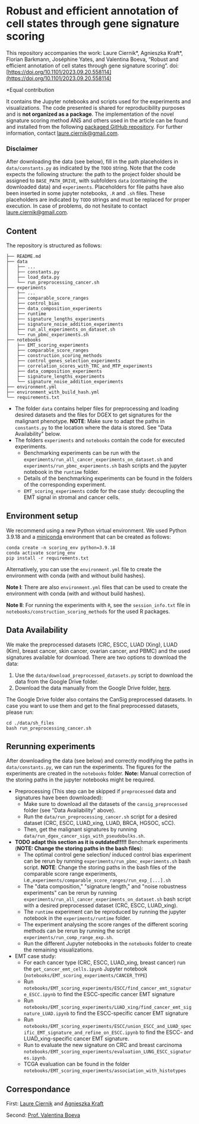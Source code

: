 # Robust and efficient annotation of cell states through gene signature scoring
This repository accompanies the work:
Laure Ciernik*, Agnieszka Kraft*, Florian Barkmann, Joséphine Yates, and Valentina Boeva, “Robust and efficient annotation of cell states through gene signature scoring”. doi: [https://doi.org/10.1101/2023.09.20.558114](https://doi.org/10.1101/2023.09.20.558114)

*Equal contribution

It contains the Jupyter notebooks and scripts used for the experiments and visualizations. The code presented is shared for 
reproducibility purposes and is **not organized as a package**. The implementation of the novel signature scoring method ANS and others used in the article can be found and installed from the following [packaged GitHub repository](https://github.com/BoevaLab/ANS_signature_scoring). For further information, contact 
[laure.ciernik@gmail.com](mailto:laure.ciernik@gmail.com). 

### Disclaimer
After downloading the data (see below), fill in the path placeholders in `data/constants.py` as indicated by the `TODO` string. Note that the code expects the following structure: the path to the project folder should be assigned to `BASE_PATH_DRIVE`, with subfolders `data` (containing the downloaded data) and `experiments`. Placeholders for file paths have also been inserted in some jupyter notebooks, `.R` and `.sh` files. These placeholders are indicated by `TODO` strings and must be replaced for proper execution. In case of problems, do not hesitate to contact
[laure.ciernik@gmail.com](mailto:laure.ciernik@gmail.com).

## Content
The repository is structured as follows:
```
├── README.md
├── data
│   ├── ...
│   ├── constants.py
│   ├── load_data.py
│   └── run_preprocessing_cancer.sh
├── experiments
│   ├── ...
│   ├── comparable_score_ranges
│   ├── control_bias
│   ├── data_composition_experiments
│   ├── runtime
│   ├── signature_lengths_experiments
│   ├── signature_noise_addition_experiments
│   ├── run_all_experiments_on_dataset.sh
│   └── run_pbmc_experiments.sh
├── notebooks
│   ├── EMT_scoring_experiments
│   ├── comparable_score_ranges
│   ├── construction_scoring_methods
│   ├── control_genes_selection_experiments
│   ├── correlation_scores_with_TRC_and_MTP_experiments
│   ├── data_composition_experiments
│   ├── signature_lengths_experiments
│   └── signature_noise_addition_experiments
├── environment.yml
├── environment_with_build_hash.yml
└── requirements.txt
```
- The folder `data` contains helper files for preprocessing and loading desired datasets and the 
  files for DGEX to get signatures for the malignant phenotype. 
  **NOTE**: Make sure to adapt the paths in `constants.py` to the location where the data is stored. 
  See "Data Availability" below.
- The folders `experiments` and `notebooks` contain the code for executed experiments.
  - Benchmarking experiments can be run with the `experiments/run_all_cancer_experiments_on_dataset.sh` and `experiments/run_pbmc_experiments.sh` bash scripts and the jupyter notebook in the `runtime` folder. 
  - Details of the benchmarking experiments can be found in the folders of the corresponding experiment.
  - `EMT_scoring_experiments` code for the case study: decoupling the EMT signal in stromal and cancer cells. 
  
## Environment setup 
We recommend using a new Python virtual environment. We used Python 3.9.18 and a 
[miniconda](https://docs.conda.io/en/latest/miniconda.html) environment that can be created as follows:
```
conda create -n scoring_env python=3.9.18
conda activate scoring_env
pip install -r requirements.txt
```
Alternatively, you can use the `environment.yml` file to create the environment with conda (with and without build hashes).

**Note I**: There are also `environment.yml` files that can be used to create the environment with conda (with and without build hashes).

**Note II**: For running the experiments with `R`, see the `session_info.txt` file in `notebooks/construction_scoring_methods` for the used R packages.


## Data Availability
We make the preprocessed datasets (CRC, ESCC, LUAD (Xing), LUAD (Kim), breast cancer, skin cancer, ovarian cancer, and PBMC) and the used signatures available for download. There are two options to download the data:
1. Use the `data/download_preprocessed_datasets.py` script to download the data from the Google Drive folder.
2. Download the data manually from the Google Drive folder, 
[here](https://drive.google.com/drive/folders/10L2gqapJbyOn_MbrZRHQG--n0Xj7wIyg?usp=sharing). 

The Google Drive folder also contains the CanSig preprocessed datasets. In case you want to use them and get to the final preprocessed datasets, please run:
```
cd ./data/sh_files
bash run_preprocessing_cancer.sh
```


## Rerunning experiments
After downloading the data (see below) and correctly modifying the paths in `data/constants.py`, we can run the experiments. The figures for the experiments are created in the `notebooks` folder. **Note:** Manual correction of the storing paths in the jupyter notebooks might be required.  
- Preprocessing (This step can be skipped if `preprocessed` data and signatures have been downloaded): 
    - Make sure to download all the datasets of the `cansig_preprocessed` folder (see "Data Availability" above). 
    - Run the `data/run_preprocessing_cancer.sh` script for a desired dataset (CRC, ESCC, LUAD_xing, LUAD, BRCA, HGSOC, sCC). 
    - Then, get the malignant signatures by running `data/run_dgex_cancer_sigs_with_pseudobulks.sh`. 
- **TODO adapt this section as it is outdated!!!!!** Benchmark experiments (**NOTE: Change the storing paths in the bash files**):
    - The optimal control gene selection/ induced control bias experiment can be rerun by running `experiments/run_pbmc_experiments.sh` bash script. **NOTE**: Change the storing paths in the bash files of the comparable score range experiments, i.e.,`experiments/comparable_score_ranges/run_exp_[...].sh`
    - The "data composition," "signature length," and "noise robustness experiments" can be rerun by running `experiments/run_all_cancer_experiments_on_dataset.sh` bash script with a desired preprocessed dataset (CRC, ESCC, LUAD_xing).
    - The `runtime` experiment can be reproduced by running the jupyter notebook in the `experiments/runtime` folder.
    - The experiment analysing the score ranges of the different scoring methods can be rerun by running the script `experiments/run_comp_range_exp.sh`.
    - Run the different Jupyter notebooks in the `notebooks` folder to create the remaining visualizations. 
- EMT case study:
    - For each cancer type (CRC, ESCC, LUAD_xing, breast cancer) run the `get_cancer_emt_cells.ipynb` Jupyter notebook (`notebooks/EMT_scoring_experiments/CANCER_TYPE`)
    - Run `notebooks/EMT_scoring_experiments/ESCC/find_cancer_emt_signature_ESCC.ipynb`  to find the ESCC-specific cancer EMT signature 
    - Run `notebooks/EMT_scoring_experiments/LUAD_xing/find_cancer_emt_signature_LUAD.ipynb`  to find the ESCC-specific cancer EMT signature 
    - Run `notebooks/EMT_scoring_experiments/ESCC/union_ESCC_and_LUAD_specific_EMT_signature_and_refine_on_ESCC.ipynb`  to find the ESCC- and LUAD_xing-specific cancer EMT signature. 
    - Run to evaluate the new signature on CRC and breast carcinoma `notebooks/EMT_scoring_experiments/evaluation_LUNG_ESCC_signatures.ipynb`.
    - TCGA evaluation can be found in the folder `notebooks/EMT_scoring_experiments/association_with_histotypes`




## Correspondance 
First: [Laure Ciernik](mailto:laure.ciernik@gmail.com) and [Agnieszka Kraft](mailto:agnieszka.kraft@inf.ethz.ch)

Second: [Prof. Valentina Boeva](mailto:valentina.boeva@inf.ethz.ch)
